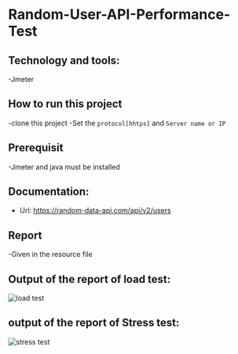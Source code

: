 # Random-User-API-Performance-Test

## Technology and tools:
 -Jmeter
 
## How to run this project
 -clone this project
 -Set the ```protocol[hhtps]``` and  ```Server name or IP```
 
## Prerequisit
 -Jmeter and java must be installed
 
## Documentation:
 - Url: https://random-data-api.com/api/v2/users
 
## Report
-Given in the resource file

## Output of the report of load test:

![load test](https://user-images.githubusercontent.com/52061402/200137391-571e0c9c-a49b-4d4b-9b6c-ef592924d70d.JPG)


## output of the report of Stress test:
![stress test](https://user-images.githubusercontent.com/52061402/200137412-191dd8e5-0a5d-43fe-b0d0-37f63cc61c5d.JPG)

